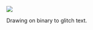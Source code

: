![](https://db-feed.s3.amazonaws.com/legacy/bintext-1574033234231.gif)

Drawing on binary to glitch text.
